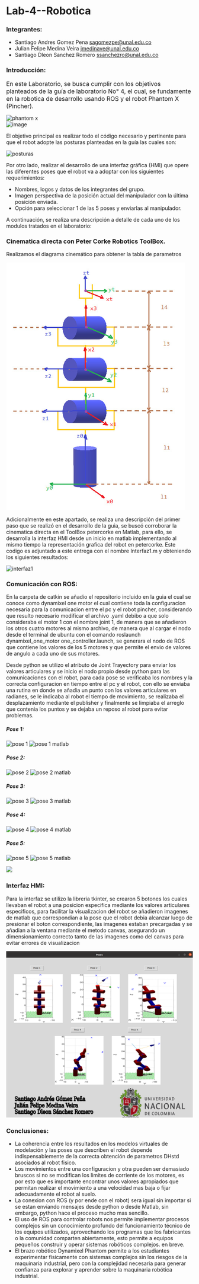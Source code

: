 # Lab-4--Robotica

### Integrantes:
- Santiago Andres Gomez Pena <sagomezpe@unal.edu.co>
- Julian Felipe Medina Veira <jmedinave@unal.edu.co>
- Santiago Dleon Sanchez Romero <ssanchezro@unal.edu.co>
### Introducción:
<p><span style="font-size: 16px;">En este Laboratorio, se busca cumplir con los objetivos planteados de la gu&iacute;a de laboratorio No&deg; 4, el cual, se fundamente en la robotica de desarrollo usando ROS y el robot Phantom X (Pincher).

![phantom x](https://github.com/jmedinave/Lab-4--Robotica/assets/49196705/429be8d6-74e6-4678-9220-b16d22270292)                   
![image](https://github.com/jmedinave/Lab-4--Robotica/assets/49196705/db5b3025-32a1-4bb7-918f-5f6461aff75a)


 <p>El objetivo principal es realizar todo el c&oacute;digo necesario y pertinente para que el robot adopte las posturas planteadas en la gu&iacute;a las cuales son:</p>

![posturas](https://github.com/jmedinave/Lab-4--Robotica/assets/49196705/c2d21864-69ab-47b0-ad7c-e501a49cf57d)


<p>Por otro lado, realizar el desarrollo de una interfaz gr&aacute;fica (HMI) que opere las diferentes poses que el robot va a adoptar con los siguientes requerimientos:</p>
  
<ul>
    <li>Nombres, logos y datos de los integrantes del grupo.</li>
    <li>Imagen perspectiva de la posici&oacute;n actual del manipulador con la &uacute;ltima posici&oacute;n enviada.</li>
    <li>Opci&oacute;n para seleccionar 1 de las 5 poses y enviarlas al manipulador.</li>
</ul>
 
 A continuación, se realiza una descripción a detalle de cada uno de los modulos tratados en el laboratorio:
 
 ### Cinematica directa con Peter Corke Robotics ToolBox.
Realizamos el diagrama cinemático para obtener la tabla de parametros 
 
![D cinematico](https://github.com/jmedinave/Lab-4--Robotica/blob/main/diagrama.jpg)
 
Adicionalmente en este apartado, se realiza una descripción del primer paso que se realizó en el desarrollo de la guia, se buscó corroborar la cinematica directa en el ToolBox petercorke en Matlab, para ello, se desarrolla la interfaz HMI desde un inicio en matlab implementando al mismo tiempo la representación grafica del robot en petercorke. Este codigo es adjuntado a este entrega con el nombre Interfaz1.m y obteniendo los siguientes resultados:

![interfaz1](https://github.com/jmedinave/Lab-4--Robotica/assets/49196705/9e17159b-bc06-4343-9dbb-d7f9b25730fb)

 
 
 
 ### Comunicación con ROS:
 
 En la carpeta de catkin se añadio el repositorio incluido en la guia el cual se conoce como dynamixel one motor el cual contiene toda la configuracion necesaria para la comunicacion entre el pc y el robot pincher, considerando que resulto necesario modificar el archivo .yaml debibo a que solo consideraba el motor 1 con el nombre joint 1, de manera que se añadieron los otros cuatro motores al mismo archivo, de manera que al cargar el nodo desde el terminal de ubuntu con el comando roslaunch dynamixel_one_motor one_controller.launch, se generara el nodo de ROS que contiene los valores de los 5 motores y que permite el envio de valores de angulo a cada uno de sus motores.
 
 Desde python se utilizo el atributo de Joint Trayectory para enviar los valores articulares y se inicio el nodo propio desde python para las comunicaciones con el robot, para cada pose se verificaba los nombres y la correcta configuracion en tiempo entre el pc y el robot, con ello se enviaba una rutina en donde se añadia un punto con los valores articulares en radianes, se le indicaba al robot el tiempo de movimiento, se realizaba el desplazamiento mediante el publisher y finalmente se limpiaba el arreglo que contenia los puntos y se dejaba un reposo al robot para evitar problemas.
 
##### Pose 1:
 ![pose 1](https://github.com/jmedinave/Lab-4--Robotica/assets/49196705/82049664-4090-4962-95d2-e13992ede020)
![pose 1 matlab](https://github.com/jmedinave/Lab-4--Robotica/assets/49196705/53d26a42-e989-4e0d-8ea2-88650c64a0a8)

##### Pose 2:
 ![pose 2](https://github.com/jmedinave/Lab-4--Robotica/assets/49196705/cf9a58d5-c491-4f65-8066-784322de5944)
![pose 2 matlab](https://github.com/jmedinave/Lab-4--Robotica/assets/49196705/dd9f7a86-6e49-4781-b367-fef16b32c741)

##### Pose 3:
 ![pose 3](https://github.com/jmedinave/Lab-4--Robotica/assets/49196705/a952b730-5c35-4bda-90e4-b98474c2e381)
![pose 3 matlab](https://github.com/jmedinave/Lab-4--Robotica/assets/49196705/979dad87-8bec-416a-a06a-b4336e4f3f9c)

##### Pose 4:
 ![pose 4](https://github.com/jmedinave/Lab-4--Robotica/assets/49196705/e59fb78f-3db0-4165-91d2-f18313052a9d)
![pose 4 matlab](https://github.com/jmedinave/Lab-4--Robotica/assets/49196705/7c364231-2c47-4c24-853e-a5ac2a9f201e)

##### Pose 5:
 ![pose 5](https://github.com/jmedinave/Lab-4--Robotica/assets/49196705/a9b82896-9479-449e-9590-8089462d7f68)
![pose 5 matlab](https://github.com/jmedinave/Lab-4--Robotica/assets/49196705/3491cff7-c2e5-4a96-b6b7-a639c8071241)
 

 [![](https://markdown-videos.deta.dev/youtube/3uMQeB1Hfzg)](https://youtu.be/3uMQeB1Hfzg)

 ### Interfaz HMI:
 
 Para la interfaz se utilizo la libreria tkinter, se crearon 5 botones los cuales llevaban el robot a una posicion especifica mediante los valores articulares especificos, para facilitar la visualizacion del robot se añadieron imagenes de matlab que correspondian a la pose que el robot debia alcanzar luego de presionar el boton correspondiente, las imagenes estaban precargadas y se añadian a la ventana mediante el metodo canvas, asegurando un dimensionamiento correcto tanto de las imagenes como del canvas para evitar errores de visualizacion
 
 ![HMI](https://github.com/jmedinave/Lab-4--Robotica/blob/main/hmi.png)
 
 
 ### Conclusiones:
 + La coherencia entre los resultados en los modelos virtuales de modelación y las poses que describen el robot depende indispensablemente de la correcta obtención de parametros DHstd asociados al robot fisico.
+ Los movimientos entre una configuracion y otra pueden ser demasiado bruscos si no se modifican los limites de corriente de los motores, es por esto que es importante encontrar unos valores apropiados que permitan realizar el movimiento a una velocidad mas baja o fijar adecuadamente el robot al suelo.
+ La conexion con ROS (y por ende con el robot) sera igual sin importar si se estan enviando mensajes desde python o desde Matlab, sin embargo, python hace el proceso mucho mas sencillo.
+ El uso de ROS para controlar robots nos permite implementar procesos complejos sin un conocimiento profundo del funcionamiento técnico de los equipos utilizados, aprovechando los programas que los fabricantes o la comunidad comparten abiertamente, esto permite a equipos pequeños construir y operar sistemas robóticos complejos. en breve.
+ El brazo robótico Dynamixel Phantom permite a los estudiantes experimentar físicamente con sistemas complejos sin los riesgos de la maquinaria industrial, pero con la complejidad necesaria para generar confianza para explorar y aprender sobre la maquinaria robótica industrial.
 
 
